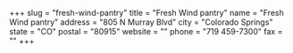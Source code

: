 +++
slug = "fresh-wind-pantry"
title = "Fresh Wind pantry"
name = "Fresh Wind pantry"
address = "805 N Murray Blvd"
city = "Colorado Springs"
state = "CO"
postal = "80915"
website = ""
phone = "719 459-7300"
fax = ""
+++
